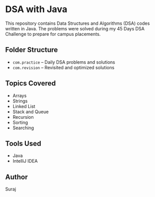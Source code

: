 # DSA with Java

This repository contains Data Structures and Algorithms (DSA) codes written in Java. The problems were solved during my 45 Days DSA Challenge to prepare for campus placements.

## Folder Structure

- `com.practice` – Daily DSA problems and solutions
- `com.revision` – Revisited and optimized solutions

## Topics Covered

- Arrays
- Strings
- Linked List
- Stack and Queue
- Recursion
- Sorting
- Searching

## Tools Used

- Java
- IntelliJ IDEA

## Author

Suraj
